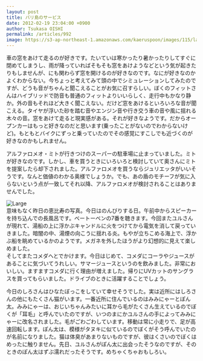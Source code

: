 ```yaml
---
layout: post
title: バリ島のサービス
date: 2012-02-19 23:04:00 +0900
author: Tsukasa OISHI
permalink: /articles/992
image: https://s3-ap-northeast-1.amazonaws.com/kaeruspoon/images/115/large.JPG?1329660401
---
```



車の窓をあけて走るのが好きです。たいていは寒かったり暑かったりしてすぐに閉めてしまうし、雨が降っていればそもそも窓をあけようなどという気が起きたりもしませんが、にも関わらず窓を開けるのが好きなのです。なにが好きなのかよくわからない。今ちょっと考えてみて頭の中でシミュレーションしてみたのですが、どうも音がちゃんと聞こえることがお気に召すらしい。ぼくのフィットさんはハイブリッドで防音も普通のフィットよりいいらしく、走行中もかなり静か。外の音もそれほど大きく聞こえない。だけど窓をあけるといろいろな音が聞こえる。タイヤが浮いた砂を踏む音やエンジン音や行き交う車の音や風に揺れる木々の音。窓をあけて走ると現実感がある。それが好きなようです。だからオープンカーはもっと好きなのだと思います(乗ったことがないのでわからないけど)。もともとバイクにずっと乗っていたのでその感覚にすこしでも近づくのが好きなのかもしれません。  

アルファロメオ・ミトが行きつけのスーパーの駐車場に止まっていました。ミトが好きなのです。しかし、車を買うときにいろいろと検討していて奥さんにミトを提案したら却下されました。アルファロメオを買うならジュリエッタがいいそうです。なんと価値のわかる奥様でしょうか。でも、あの盾のモチーフが気に入らないという点が一致してそれ以降、アルファロメオが検討されることはありませんでした。  

![Large](https://s3-ap-northeast-1.amazonaws.com/kaeruspoon/images/115/large.JPG?1329660401)  
意味もなく昨日の恵比寿の写真。今日はのんびりする日。午前中からスピーカーを持ち込んでの長風呂です。ベートーベンの7番を聴きます。今回またユルさんが現れて、湯船の上に浮かぶキャンドルに火をつけてから電気を消して戻っていきました。暗闇の中、湯煙の向こうに揺れる炎。もやが立ちこめる海上で、浮かぶ船を眺めているかのようです。メガネを外したほうがより幻想的に見えて楽しめました。  
そしてまたコメダへとでかけます。今日はじめて、コメダにコーラやジュースがあることに気づいてうれしい。サマージュースというのを飲みました。非常においしい。ますますコメダに行く理由が増えました。帰りにUVカットのサングラスを買ってもらいました。ドライブのときに活躍することでしょう。  

今日のしろさんはひなたぼっこをしていて幸せそうでした。実は近所にはしろさんの他にもたくさん猫がいます。一番近所に住んでいるのはみみにゃーとぽん太。みみにゃーは、おじいちゃんみたいに耳から毛がたくさん生えているのでぼくが「耳毛」と呼んでいたのですが、いつのまにかユルさんの手によってみみにゃーに改名されました。毛がごわごわしています。移動は常に小走りで、足が高速回転します。ぽん太は、模様がタヌキに似ているのでぼくがそう呼んでいたのが名前になりました。猫は体臭があまりないものですが、彼はくさいのでぼくはめったに触りません。先日、ユルさんがぽん太に出会ったそうなのですが、そのときのぽん太はずぶ濡れだったそうです。めちゃくちゃおもしろい。  

